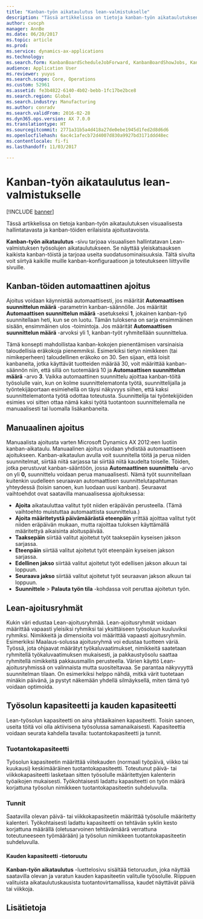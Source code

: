 ```yaml
---
title: "Kanban-työn aikataulutus lean-valmistukselle"
description: "Tässä artikkelissa on tietoja kanban-työn aikataulutuksen visuaalisesta hallintatavasta ja kanban-töiden erilaisista ajoitustavoista."
author: cvocph
manager: AnnBe
ms.date: 06/20/2017
ms.topic: article
ms.prod: 
ms.service: dynamics-ax-applications
ms.technology: 
ms.search.form: KanbanBoardScheduleJobForward, KanbanBoardShowJobs, KanbanJobSchedulingListPage
audience: Application User
ms.reviewer: yuyus
ms.search.scope: Core, Operations
ms.custom: 52961
ms.assetid: fe3b4822-6140-4b02-bebb-1fc17be2bce8
ms.search.region: Global
ms.search.industry: Manufacturing
ms.author: conradv
ms.search.validFrom: 2016-02-28
ms.dyn365.ops.version: AX 7.0.0
ms.translationtype: HT
ms.sourcegitcommit: 2771a31b5a4d418a27de0ebe1945d1fed2d8d6d6
ms.openlocfilehash: 6ac4c1afecb72d4007d830a9927bd3171ddd48ec
ms.contentlocale: fi-fi
ms.lasthandoff: 11/03/2017

---
```


# <a name="kanban-job-scheduling-for-lean-manufacturing"></a>Kanban-työn aikataulutus lean-valmistukselle

[!INCLUDE [banner](../includes/banner.md)]

Tässä artikkelissa on tietoja kanban-työn aikataulutuksen visuaalisesta hallintatavasta ja kanban-töiden erilaisista ajoitustavoista.  

**Kanban-työn aikataulutus** -sivu tarjoaa visuaalisen hallintatavan Lean-valmistuksen työsolujen aikataulutukseen. Se näyttää yleiskatsauksen kaikista kanban-töistä ja tarjoaa useita suodatusominaisuuksia. Tältä sivulta voit siirtyä kaikille muille kanban-konfiguraatioon ja toteutukseen liittyville sivuille.

## <a name="automatic-scheduling-of-kanban-jobs"></a>Kanban-töiden automaattinen ajoitus
Ajoitus voidaan käynnistää automaattisesti, jos määrität **Automaattisen suunnittelun määrä** -parametrin kanban-säännölle. Jos määrität **Automaattisen suunnittelun määrä** -asetukseksi **1**, jokainen kanban-työ suunnitellaan heti, kun se on luotu. Tämän tuloksena on sarja ensimmäinen sisään, ensimmäinen ulos -toimintoja. Jos määrität **Automaattisen suunnittelun määrä** -arvoksi yli 1, kanban-työt ryhmitellään suunnittelua. 

Tämä konsepti mahdollistaa kanban-kokojen pienentämisen varsinaisia taloudellisia eräkokoja pienemmiksi. Esimerkiksi tietyn nimikkeen (tai nimikeperheen) taloudellinen eräkoko on 30. Sen sijaan, että loisit kanbaneita, jotka käyttävät tuotteiden määrää 30, voit määrittää kanban-säännön niin, että sillä on tuotemäärä 10 ja **Automaattisen suunnittelun määrä** -arvo **3**. Vaikka automaattinen suunnittelu ajoittaa kanban-töitä työsolulle vain, kun on kolme suunnittelematonta työtä, suunnittelijalla ja työntekijäportaan esimiehellä on täysi näkyvyys siihen, että kaksi suunnittelematonta työtä odottaa toteutusta. Suunnittelija tai työntekijöiden esimies voi sitten ottaa nämä kaksi työtä tuotantoon suunnittelemalla ne manuaalisesti tai luomalla lisäkanbaneita.

## <a name="manual-scheduling"></a>Manuaalinen ajoitus
Manuaalista ajoitusta varten Microsoft Dynamics AX 2012:een luotiin kanban-aikataulu. Manuaalinen ajoitus voidaan yhdistää automaattiseen ajoitukseen. Kanban-aikataulun avulla voit suunnitella töitä ja perua niiden suunnitelmat, siirtää niitä sarjassa tai siirtää niitä kaudelta toiselle. Töiden, jotka perustuvat kanban-sääntöön, jossa **Automaattinen suunnittelu** -arvo on yli **0,** suunnittelu voidaan perua manuaalisesti. Nämä työt suunnitellaan kuitenkin uudelleen seuraavan automaattisen suunnittelutapahtuman yhteydessä (toisin sanoen, kun luodaan uusi kanban). Seuraavat vaihtoehdot ovat saatavilla manuaalisessa ajoituksessa:

-   **Ajoita** aikatauluttaa valitut työt niiden eräpäivän perusteella. (Tämä vaihtoehto muistuttaa automaattista suunnittelua.)
-   **Ajoita määritetystä päivämäärästä eteenpäin** yrittää ajoittaa valitut työt niiden eräpäivän mukaan, mutta rajoittaa tuloksen käyttämällä määritettyä aikaisinta aloituspäivää.
-   **Taaksepäin** siirtää valitut ajoitetut työt taaksepäin kyseisen jakson sarjassa.
-   **Eteenpäin** siirtää valitut ajoitetut työt eteenpäin kyseisen jakson sarjassa.
-   **Edellinen jakso** siirtää valitut ajoitetut työt edellisen jakson alkuun tai loppuun.
-   **Seuraava jakso** siirtää valitut ajoitetut työt seuraavan jakson alkuun tai loppuun.
-   **Suunnittele** &gt; **Palauta työn tila** -kohdassa voit peruttaa ajoitetun työn.

## <a name="lean-scheduling-groups"></a>Lean-ajoitusryhmät
Kukin väri edustaa Lean-ajoitusryhmää. Lean-ajoitusryhmät voidaan määrittää vapaasti yleisiksi ryhmiksi tai yksittäiseen työsoluun kuuluviksi ryhmiksi. Nimikkeitä ja dimensioita voi määrittää vapaasti ajoitusryhmiin. Esimerkiksi Maalaus-solussa ajoitusryhmä voi edustaa tuotteen väriä. Työssä, jota ohjaavat määrätyt työkaluvaatimukset, nimikkeitä saatetaan ryhmitellä työkaluvaatimuksen mukaisesti, ja pakkaustyösolu saattaa ryhmitellä nimikkeitä pakkausmallin perusteella. Värien käyttö Lean-ajoitusryhmissä on valinnaista mutta suositeltavaa. Se parantaa näkyvyyttä suunnitelman tilaan. On esimerkiksi helppo nähdä, mitkä värit tuotetaan minäkin päivänä, ja pystyt näkemään yhdellä silmäyksellä, miten tämä työ voidaan optimoida.

## <a name="work-cell-capacity-and-period-capacity"></a>Työsolun kapasiteetti ja kauden kapasiteetti
Lean-työsolun kapasiteetti on aina yhtäaikainen kapasiteetti. Toisin sanoen, useita töitä voi olla aktiivisena työsolussa samanaikaisesti. Kapasiteettia voidaan seurata kahdella tavalla: tuotantokapasiteetti ja tunnit.

### <a name="throughput"></a>Tuotantokapasiteetti

Työsolun kapasiteetin määrittää viitekauden (normaali työpäivä, viikko tai kuukausi) keskimääräinen tuotantokapasiteetti. Toteutunut päivä- tai viikkokapasiteetti lasketaan sitten työsolulle määritettyjen kalenterin työaikojen mukaisesti. Työkohtaisesti ladattu kapasiteetti on työn määrä korjattuna työsolun nimikkeen tuotantokapasiteetin suhdeluvulla.

### <a name="hours"></a>Tunnit

Saatavilla olevan päivä- tai viikkokapasiteetin määrittää työsolulle määritetty kalenteri. Työkohtaisesti ladattu kapasiteetti on tehtävän syklin kesto korjattuna määrällä (oletusarvoinen tehtävämäärä verrattuna toteutuneeseen työmäärään) ja työsolun nimikkeen tuotantokapasiteetin suhdeluvulla.

#### <a name="period-capacity-factbox"></a>Kauden kapasiteetti -tietoruutu

**Kanban-työn aikataulutus** -luettelosivu sisältää tietoruudun, joka näyttää saatavilla olevan ja varatun kauden kapasiteetin valitulle työsolulle. Riippuen valituista aikataulutuskausista tuotantovirtamallissa, kaudet näyttävät päiviä tai viikkoja.

<a name="see-also"></a>Lisätietoja
--------




